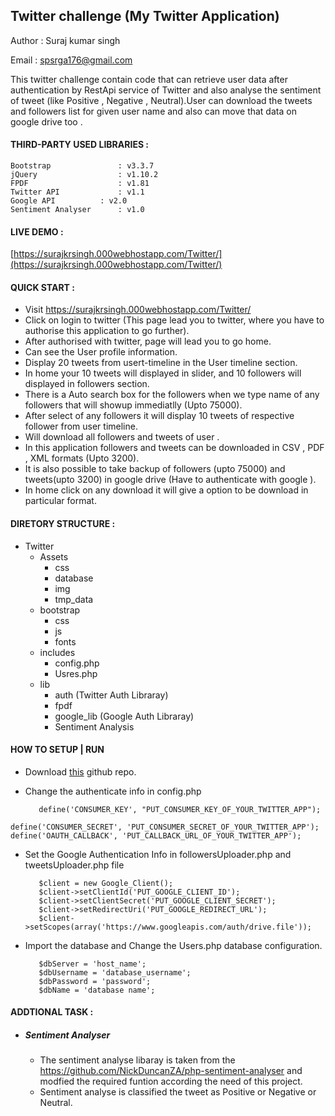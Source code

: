 ## Twitter challenge (My Twitter Application)
 Author : Suraj kumar singh
 
 Email  : spsrga176@gmail.com

This twitter challenge contain code that can retrieve user data after authentication by RestApi service of Twitter and also analyse the sentiment of  tweet (like Positive , Negative , Neutral).User can download the tweets and followers list for given user name and also can move that data on google drive too .

#### THIRD-PARTY USED LIBRARIES :

	Bootstrap    			: v3.3.7
	jQuery       			: v1.10.2
	FPDF 	     			: v1.81
	Twitter API  			: v1.1 
	Google API 	 		: v2.0
	Sentiment Analyser 		: v1.0

#### LIVE DEMO :

[https://surajkrsingh.000webhostapp.com/Twitter/](https://surajkrsingh.000webhostapp.com/Twitter/)
	
#### QUICK START :

 - Visit https://surajkrsingh.000webhostapp.com/Twitter/
 - Click on login to twitter (This page lead you to twitter, where you have to authorise this application to go further).
 - After authorised with twitter, page will lead you to go home.
 - Can see the User profile information.
 - Display 20 tweets from usert-timeline in the User timeline section.
 - In home your 10 tweets will displayed in slider, and 10 followers will displayed in followers section.
 - There is a Auto search box for the followers when we type name of any followers that will showup immediatlly (Upto 75000).
 - After select of any followers it will display 10 tweets of respective follower from user timeline.
 - Will download all followers and tweets of user .
 - In this application followers and tweets can be downloaded in CSV , PDF , XML formats (Upto 3200).
 - It is also possible to take backup of followers (upto 75000) and tweets(upto 3200) in google drive (Have to authenticate with google ).
 - In home click on any download it will give a option to be download in particular format.
 
#### DIRETORY STRUCTURE :
 
 - Twitter
	- Assets
		- css
		- database
		- img
		- tmp_data
	- bootstrap
		- css
		- js
		- fonts
	- includes
		- config.php
		- Usres.php
	- lib
		- auth (Twitter Auth Libraray)
		- fpdf
		- google_lib (Google Auth Libraray)
		- Sentiment Analysis

#### HOW TO SETUP | RUN
   - Download [this](https://github.com/5uraj/Twitter-Challenge) github  repo.
   - Change the authenticate info in config.php
   
        	define('CONSUMER_KEY', "PUT_CONSUMER_KEY_OF_YOUR_TWITTER_APP");
	define('CONSUMER_SECRET', 'PUT_CONSUMER_SECRET_OF_YOUR_TWITTER_APP');
	define('OAUTH_CALLBACK', 'PUT_CALLBACK_URL_OF_YOUR_TWITTER_APP');
	    
   - Set the Google Authentication Info in followersUploader.php and  tweetsUploader.php file
      	
	    	$client = new Google_Client();
	    	$client->setClientId('PUT_GOOGLE_CLIENT_ID');
	    	$client->setClientSecret('PUT_GOOGLE_CLIENT_SECRET');
	    	$client->setRedirectUri('PUT_GOOGLE_REDIRECT_URL');
	    	$client->setScopes(array('https://www.googleapis.com/auth/drive.file'));
	    
   - Import the database and Change the Users.php database configuration.
   
            $dbServer = 'host_name';
            $dbUsername = 'database_username';
            $dbPassword = 'password';
            $dbName = 'database name';
   
   	        
   
#### ADDTIONAL TASK  :  
   - ##### Sentiment Analyser 
        - The sentiment analyse libaray is taken from the https://github.com/NickDuncanZA/php-sentiment-analyser and modfied the required funtion according the need of this project.
        - Sentiment analyse is classified the tweet as Positive or Negative or Neutral.
